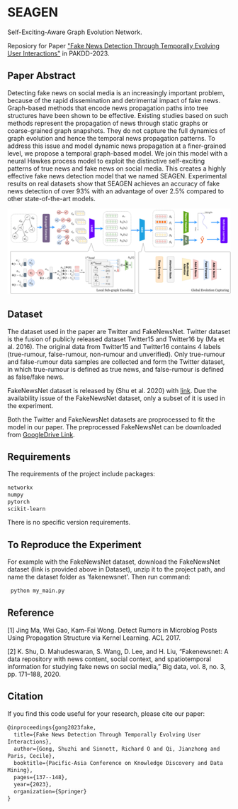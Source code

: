 # SEAGEN
Self-Exciting-Aware Graph Evolution Network. 

Reposiory for Paper ["Fake News Detection Through Temporally Evolving User Interactions"](https://link.springer.com/chapter/10.1007/978-3-031-33383-5_11) in PAKDD-2023.

## Paper Abstract

Detecting fake news on social media is an increasingly important problem, because of the rapid dissemination and detrimental impact of fake news. Graph-based methods that encode news propagation paths into tree structures have been shown to be effective. Existing studies based on such methods represent the propagation of news through static graphs or coarse-grained graph snapshots. They do not capture the full dynamics of graph evolution and hence the temporal news propagation patterns. To address this issue and model dynamic news propagation at a finer-grained level, we propose a temporal graph-based model. We join this model with a neural Hawkes process model to exploit the distinctive self-exciting patterns of true news and fake news on social media. This creates a highly effective fake news detection model that we named SEAGEN. Experimental results on real datasets show that SEAGEN achieves an accuracy of fake news detection of over 93% with an advantage of over 2.5% compared to other state-of-the-art models.

![Model Architecture](utils/model.png)

## Dataset

The dataset used in the paper are Twitter and FakeNewsNet. Twitter dataset is the fusion of publicly released dataset Twitter15 and Twitter16 by (Ma et al. 2016). The original data from Twitter15 and Twitter16 contains 4 labels (true-rumour, false-rumour, non-rumour and unverified). Only true-rumour and false-rumour data samples are collected and form the Twitter dataset, in which true-rumour is defined as true news, and false-rumour is defined as false/fake news. 

FakeNewsNet dataset is released by (Shu et al. 2020) with [link](https://github.com/KaiDMML/FakeNewsNet). Due the availability issue of the FakeNewsNet dataset, only a subset of it is used in the experiment. 

Both the Twitter and FakeNewsNet datasets are proprocessed to fit the model in our paper. The preprocessed FakeNewsNet can be downloaded from [GoogleDrive Link](https://drive.google.com/file/d/1DwqMoI0owAYxpCm0jfJL_dlE5y2ignv4/view?usp=share_link). 

## Requirements

The requirements of the project include packages: 
```
networkx
numpy
pytorch
scikit-learn
```

There is no specific version requirements. 

## To Reproduce the Experiment

For example with the FakeNewsNet dataset, download the FakeNewsNet dataset (link is provided above in Dataset), unzip it to the project path, and name the dataset folder as 'fakenewsnet'. Then run command: 

   ```sh
    python my_main.py
   ```
## Reference 

[1] Jing Ma, Wei Gao, Kam-Fai Wong. Detect Rumors in Microblog Posts Using Propagation Structure via Kernel Learning. ACL 2017.

[2] K. Shu, D. Mahudeswaran, S. Wang, D. Lee, and H. Liu, “Fakenewsnet: A data repository with news content, social context, and spatiotemporal information for studying fake news on social media,” Big data, vol. 8, no. 3, pp. 171–188, 2020.

## Citation
If you find this code useful for your research, please cite our paper: 

```
@inproceedings{gong2023fake,
  title={Fake News Detection Through Temporally Evolving User Interactions},
  author={Gong, Shuzhi and Sinnott, Richard O and Qi, Jianzhong and Paris, Cecile},
  booktitle={Pacific-Asia Conference on Knowledge Discovery and Data Mining},
  pages={137--148},
  year={2023},
  organization={Springer}
}
```

